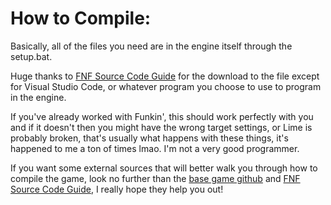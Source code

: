 # How to Compile:

Basically, all of the files you need are in the engine itself through the setup.bat.

Huge thanks to [FNF Source Code Guide](https://gamebanana.com/tuts/13798) for the download to the file except for Visual Studio Code, or whatever program you choose to use to program in the engine. 

If you've already worked with Funkin', this should work perfectly with you and if it doesn't then you might have the wrong target settings, or Lime is probably broken, that's usually what happens with these things, it's happened to me a ton of times lmao. I'm not a very good programmer.

If you want some external sources that will better walk you through how to compile the game, look no further than the [base game github](https://github.com/ninjamuffin99/Funkin) and [FNF Source Code Guide](https://gamebanana.com/tuts/13798), I really hope they help you out!